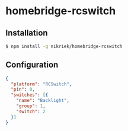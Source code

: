 # homebridge-rcswitch
## Installation
```bash
$ npm install -g nikriek/homebridge-rcswitch
```

## Configuration
```json
{
  "platform": "RCSwitch",
  "pin": 0,
  "switches": [{
    "name": "Backlight",
    "group": 1,
    "switch": 2
  }]
}
```
